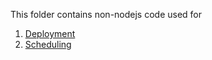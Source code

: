 This folder contains non-nodejs code used for

1. [Deployment](deployment/README.md)
2. [Scheduling](schedules/README.md)